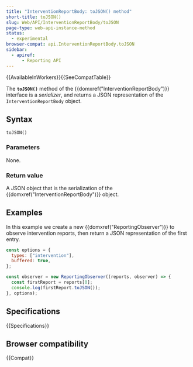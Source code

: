 ```yaml
---
title: "InterventionReportBody: toJSON() method"
short-title: toJSON()
slug: Web/API/InterventionReportBody/toJSON
page-type: web-api-instance-method
status:
  - experimental
browser-compat: api.InterventionReportBody.toJSON
sidebar:
  - apiref:
      - Reporting API
---
```


{{AvailableInWorkers}}{{SeeCompatTable}}

The **`toJSON()`** method of the {{domxref("InterventionReportBody")}} interface is a _serializer_, and returns a JSON representation of the `InterventionReportBody` object.

## Syntax

```js-nolint
toJSON()
```

### Parameters

None.

### Return value

A JSON object that is the serialization of the {{domxref("InterventionReportBody")}} object.

## Examples

In this example we create a new {{domxref("ReportingObserver")}} to observe intervention reports, then return a JSON representation of the first entry.

```js
const options = {
  types: ["intervention"],
  buffered: true,
};

const observer = new ReportingObserver((reports, observer) => {
  const firstReport = reports[0];
  console.log(firstReport.toJSON());
}, options);
```

## Specifications

{{Specifications}}

## Browser compatibility

{{Compat}}
